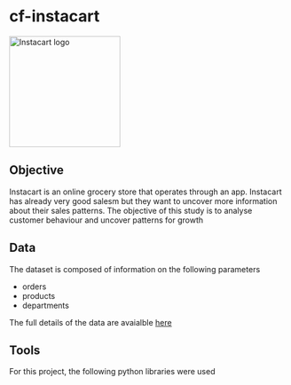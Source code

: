 # cf-instacart
<img src="https://github.com/user-attachments/assets/db0ca257-5247-41e3-b2f7-2a0e8ffda474" alt="Instacart logo" width="200">


## Objective 

Instacart is an online grocery store that operates through an app. Instacart has already very good salesm but they want to uncover more information about their sales patterns. The objective of this study is to analyse customer behaviour and uncover patterns for growth 


## Data 

The dataset is composed of information on the following parameters 

- orders   
- products   
- departments  

The full details of the data are avaialble [here](https://docs.github.com/en/get-started/writing-on-github/getting-started-with-writing-and-formatting-on-github/basic-writing-and-formatting-syntax)



## Tools 

For this project, the following python libraries were used
